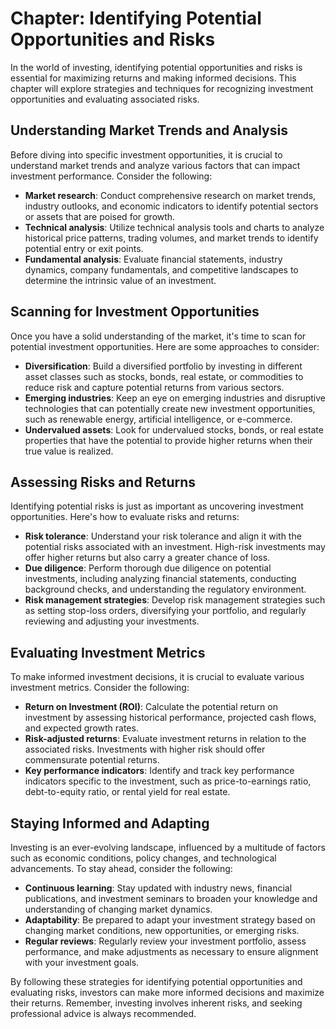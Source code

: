 Chapter: Identifying Potential Opportunities and Risks
======================================================

In the world of investing, identifying potential opportunities and risks is essential for maximizing returns and making informed decisions. This chapter will explore strategies and techniques for recognizing investment opportunities and evaluating associated risks.

Understanding Market Trends and Analysis
----------------------------------------

Before diving into specific investment opportunities, it is crucial to understand market trends and analyze various factors that can impact investment performance. Consider the following:

* **Market research**: Conduct comprehensive research on market trends, industry outlooks, and economic indicators to identify potential sectors or assets that are poised for growth.
* **Technical analysis**: Utilize technical analysis tools and charts to analyze historical price patterns, trading volumes, and market trends to identify potential entry or exit points.
* **Fundamental analysis**: Evaluate financial statements, industry dynamics, company fundamentals, and competitive landscapes to determine the intrinsic value of an investment.

Scanning for Investment Opportunities
-------------------------------------

Once you have a solid understanding of the market, it's time to scan for potential investment opportunities. Here are some approaches to consider:

* **Diversification**: Build a diversified portfolio by investing in different asset classes such as stocks, bonds, real estate, or commodities to reduce risk and capture potential returns from various sectors.
* **Emerging industries**: Keep an eye on emerging industries and disruptive technologies that can potentially create new investment opportunities, such as renewable energy, artificial intelligence, or e-commerce.
* **Undervalued assets**: Look for undervalued stocks, bonds, or real estate properties that have the potential to provide higher returns when their true value is realized.

Assessing Risks and Returns
---------------------------

Identifying potential risks is just as important as uncovering investment opportunities. Here's how to evaluate risks and returns:

* **Risk tolerance**: Understand your risk tolerance and align it with the potential risks associated with an investment. High-risk investments may offer higher returns but also carry a greater chance of loss.
* **Due diligence**: Perform thorough due diligence on potential investments, including analyzing financial statements, conducting background checks, and understanding the regulatory environment.
* **Risk management strategies**: Develop risk management strategies such as setting stop-loss orders, diversifying your portfolio, and regularly reviewing and adjusting your investments.

Evaluating Investment Metrics
-----------------------------

To make informed investment decisions, it is crucial to evaluate various investment metrics. Consider the following:

* **Return on Investment (ROI)**: Calculate the potential return on investment by assessing historical performance, projected cash flows, and expected growth rates.
* **Risk-adjusted returns**: Evaluate investment returns in relation to the associated risks. Investments with higher risk should offer commensurate potential returns.
* **Key performance indicators**: Identify and track key performance indicators specific to the investment, such as price-to-earnings ratio, debt-to-equity ratio, or rental yield for real estate.

Staying Informed and Adapting
-----------------------------

Investing is an ever-evolving landscape, influenced by a multitude of factors such as economic conditions, policy changes, and technological advancements. To stay ahead, consider the following:

* **Continuous learning**: Stay updated with industry news, financial publications, and investment seminars to broaden your knowledge and understanding of changing market dynamics.
* **Adaptability**: Be prepared to adapt your investment strategy based on changing market conditions, new opportunities, or emerging risks.
* **Regular reviews**: Regularly review your investment portfolio, assess performance, and make adjustments as necessary to ensure alignment with your investment goals.

By following these strategies for identifying potential opportunities and evaluating risks, investors can make more informed decisions and maximize their returns. Remember, investing involves inherent risks, and seeking professional advice is always recommended.
